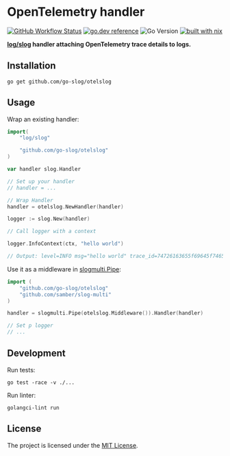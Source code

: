 # OpenTelemetry handler

[![GitHub Workflow Status](https://img.shields.io/github/actions/workflow/status/go-slog/otelslog/ci.yaml?style=flat-square)](https://github.com/go-slog/otelslog/actions/workflows/ci.yaml)
[![go.dev reference](https://img.shields.io/badge/go.dev-reference-007d9c?logo=go&logoColor=white&style=flat-square)](https://pkg.go.dev/mod/github.com/go-slog/otelslog)
![Go Version](https://img.shields.io/badge/go%20version-%3E=1.21-61CFDD.svg?style=flat-square)
[![built with nix](https://builtwithnix.org/badge.svg)](https://builtwithnix.org)

**[log/slog](https://pkg.go.dev/log/slog) handler attaching OpenTelemetry trace details to logs.**


## Installation

```shell
go get github.com/go-slog/otelslog
```

## Usage

Wrap an existing handler:

```go
import(
    "log/slog"

    "github.com/go-slog/otelslog"
)

var handler slog.Handler

// Set up your handler
// handler = ...

// Wrap Handler
handler = otelslog.NewHandler(handler)

logger := slog.New(handler)

// Call logger with a context

logger.InfoContext(ctx, "hello world")

// Output: level=INFO msg="hello world" trace_id=74726163655f69645f74657374313233 span_id=7370616e5f696431
```

Use it as a middleware in [slogmulti.Pipe](https://pkg.go.dev/github.com/samber/slog-multi#Pipe):

```go
import (
    "github.com/go-slog/otelslog"
    "github.com/samber/slog-multi"
)

handler = slogmulti.Pipe(otelslog.Middleware()).Handler(handler)

// Set p logger
// ...
```

## Development

Run tests:

```shell
go test -race -v ./...
```

Run linter:

```shell
golangci-lint run
```

## License

The project is licensed under the [MIT License](LICENSE).
